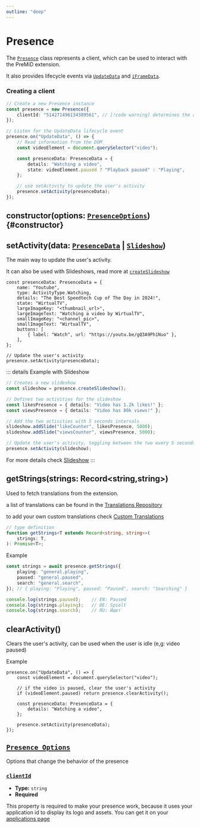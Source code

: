 ```yaml
---
outline: "deep"
---
```


# Presence


The [`Presence`](#presence) class represents a client, which can be used to interact with the PreMiD extension.


It also provides lifecycle events via [`UpdateData`](#update_data) and [`iFrameData`](#iframe_data).

### Creating a client


```ts
// Create a new Presence instance
const presence = new Presence({
    clientId: "514271496134389561", // [!code warning] determines the activity's name (pre 2.6)
});

// Listen for the UpdateData lifecycle event
presence.on("UpdateData", () => {
    // Read information from the DOM
    const videoElement = document.querySelector("video");

    const presenceData: PresenceData = {
        details: "Watching a video",
        state: videoElement.paused ? "Playback paused" : "Playing",
    };

    // use setActivity to update the user's activity
    presence.setActivity(presenceData);
});
```

## constructor(options: [`PresenceOptions`](#presence-options)) {#constructor}


## setActivity(data: [`PresenceData`](#presence-data) | [`Slideshow`](#slideshow))

The main way to update the user's activity.

It can also be used with Slideshows, read more at [`createSlideshow`](#createSlideshow)


```ts{16}
const presenceData: PresenceData = {
	name: "Youtube",
	type: ActivityType.Watching,
	details: "The Best Speedtech Cup of The Day in 2024!",
	state: "WirtualTV",
	largeImageKey: "<thumbnail_url>",
	largeImageText: "Watching a video by WirtualTV",
	smallImageKey: "<channel_pic>",
	smallImageText: "WirtualTV",
	buttons: [
		{ label: "Watch", url: "https://youtu.be/gQ3A9Ph1Nuo" },
	],
};

// Update the user's activity
presence.setActivity(presenceData);
```

::: details Example with Slideshow
```ts
// Creates a new slideshow
const slideshow = presence.createSlideshow();

// Defines two activities for the slideshow
const likesPresence = { details: "Video has 1.2k likes!" };
const viewsPresence = { details: "Video has 80k views!" };

// Add the two activities with 5 seconds intervals
slideshow.addSlide("likeCounter", likesPresence, 5000);
slideshow.addSlide("viewsCounter", viewsPresence, 5000);

// Update the user's activity, toggling between the two every 5 seconds
presence.setActivity(slideshow);
```

For more details check [Slideshow](#TODO)
:::

## getStrings(strings: Record\<string,string\>)

Used to fetch translations from the extension.

a list of translations can be found in the [Translations Repository](#TODO)

to add your own custom translations check [Custom Translations](#TODO)


```ts
// type definition
function getStrings<T extends Record<string, string>>(
	strings: T,
): Promise<T>;
```


Example
```ts {7-9}
const strings = await presence.getStrings({
	playing: "general.playing",
	paused: "general.paused",
	search: "general.search",
}); // { playing: "Playing", paused: "Paused", search: "Searching" }

console.log(strings.paused);    // EN: Paused
console.log(strings.playing);   // DE: Spielt
console.log(strings.search);    // RU: Ищет 
```

## clearActivity()

Clears the user's activity, can be used when the user is idle (e,g: video paused)

Example
```ts{4-5}
presence.on("UpdateData", () => {
    const videoElement = document.querySelector("video");

	// if the video is paused, clear the user's activity
	if (videoElement.paused) return presence.clearActivity();

    const presenceData: PresenceData = {
        details: "Watching a video",
    };

    presence.setActivity(presenceData);
});

```




## [`Presence Options`](#presence-options)
Options that change the behavior of the presence

### [`clientId`](#clientId)

- **Type:** `string`
- **Required** 

This property is required to make your presence work, because it uses your application id to display its logo and assets.
You can get it on your [applications page](https://discordapp.com/developers/applications)


